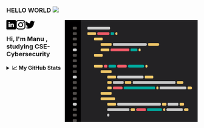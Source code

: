 ### HELLO WORLD <img src="https://media.giphy.com/media/Q7LHmoFwVP6Yc1swZs/giphy.gif" width="25px">
 
<a href="https://www.linkedin.com/in/manu-sunil-8356b51b9/">
  <img align="left" alt="Manu's LinkdeIN" width="25px" src="https://github.com/charistimaticmoose/charistimaticmoose/blob/main/linkedin.png" />
</a>

<a href="https://www.instagram.com/manushyaaa">
  <img align="left" alt="Manu's Instagram" width="25px" src="https://github.com/charistimaticmoose/charistimaticmoose/blob/main/instagram.png" />
</a>

<a href="https://www.twitter.com/manushyaaa">
  <img align="left" alt="Manu's Twitter" width="25px" src="https://github.com/charistimaticmoose/charistimaticmoose/blob/main/twitter.png" />
</a>

<img align="right" alt="GIF" src="https://github.com/charistimaticmoose/charistimaticmoose/blob/main/codingdribbble.gif" width="350" height="270" />

<br />

<h3>
Hi, I'm Manu , studying CSE-Cybersecurity
</h3>


<details>
<summary><b>📈 My GitHub Stats</b></summary>
<p align="center"> <img src="https://github-readme-stats.vercel.app/api?username=charistimaticmoose&show_icons=true&theme=gotham" alt="charistimaticmoose" />
</details>
